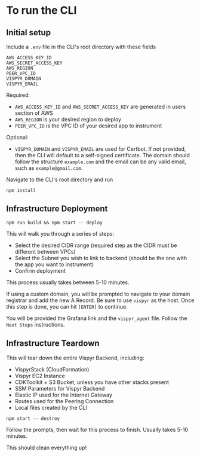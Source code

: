 # To run the CLI

## Initial setup

Include a `.env` file in the CLI's root directory with these fields

```
AWS_ACCESS_KEY_ID
AWS_SECRET_ACCESS_KEY
AWS_REGION
PEER_VPC_ID
VISPYR_DOMAIN
VISPYR_EMAIL
```

Required:
- `AWS_ACCESS_KEY_ID` and `AWS_SECRET_ACCESS_KEY` are generated in users section of AWS
- `AWS_REGION` is your desired region to deploy
- `PEER_VPC_ID` is the VPC ID of your desired app to instrument

Optional:
- `VISPYR_DOMAIN` and `VISPYR_EMAIL` are used for Certbot. If not provided, then the CLI will default to a self-signed certificate. The domain should follow the structure `example.com` and the email can be any valid email, such as `example@gmail.com`.

Navigate to the CLI's root directory and run 

```
npm install
```

## Infrastructure Deployment

```
npm run build && npm start -- deploy
```

This will walk you through a series of steps:
- Select the desired CIDR range (required step as the CIDR must be different between VPCs)
- Select the Subnet you wish to link to backend (should be the one with the app you want to instrument)
- Confirm deployment

This process usually takes between 5-10 minutes.

If using a custom domain, you will be prompted to navigate to your domain registrar and add the new A Record. Be sure to use `vispyr` as the host. Once this step is done, you can hit `[ENTER]` to continue.

You will be provided the Grafana link and the `vispyr_agent` file. Follow the `Next Steps` instructions.

## Infrastructure Teardown

This will tear down the entire Vispyr Backend, including:
- VispyrStack (CloudFormation)
- Vispyr EC2 Instance
- CDKToolkit + S3 Bucket, unless you have other stacks present
- SSM Parameters for Vispyr Backend
- Elastic IP used for the Internet Gateway
- Routes used for the Peering Connection
- Local files created by the CLI

```
npm start -- destroy
```

Follow the prompts, then wait for this process to finish. Usually takes 5-10 minutes.

This should clean everything up!
